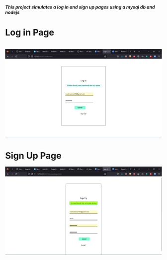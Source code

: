 <h5>This project simulates a log in and sign up pages using a mysql db and nodejs </h5>
<h1>Log in Page</h1>
<br>

<img src="./assets/img1.png">
<br>
<h1>Sign Up Page</h1>
<img src="./assets/img2.png">

